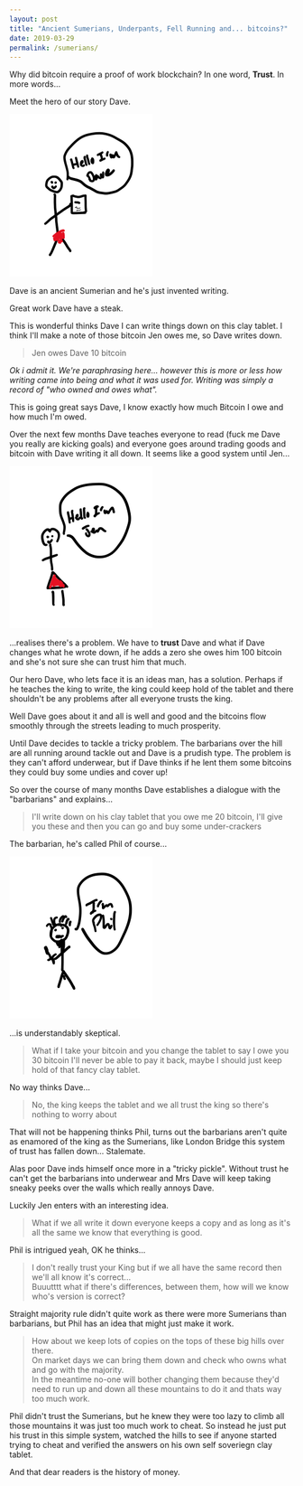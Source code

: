 ```yaml
---
layout: post
title: "Ancient Sumerians, Underpants, Fell Running and... bitcoins?"
date: 2019-03-29
permalink: /sumerians/
---
```


Why did bitcoin require a proof of work blockchain? In one word, **Trust**.  In more words...

Meet the hero of our story Dave. 

![Hello I'm Dave](/assets/images/imdave.png)

Dave is an ancient Sumerian and he's just invented writing. 

Great work Dave have a steak.

This is wonderful thinks Dave I can write things down on this clay tablet.  I think I'll make a note of those bitcoin Jen owes me, so Dave writes down.

> Jen owes Dave 10 bitcoin

*Ok i admit it.  We're paraphrasing here... however this is more or less how writing came into being and what it was used for. Writing was simply a record of "who owned and owes what".*

This is going great says Dave, I know exactly how much Bitcoin I owe and how much I'm owed. 

Over the next few months Dave teaches everyone to read (fuck me Dave you really are kicking goals) and everyone goes around trading goods and bitcoin with Dave writing it all down.  It seems like a good system until Jen...

![Hello I'm Jen](/assets/images/imjen.png)

 ...realises there's a problem.  We have to **trust** Dave and what if Dave changes what he wrote down, if he adds a zero she owes him 100 bitcoin and she's not sure she can trust him that much.

Our hero Dave, who lets face it is an ideas man, has a solution.  Perhaps if he teaches the king to write, the king could keep hold of the tablet and there shouldn't be any problems after all everyone trusts the king.

Well Dave goes about it and all is well and good and the bitcoins flow smoothly through the streets leading to much prosperity.

Until Dave decides to tackle a tricky problem. The barbarians over the hill are all running around tackle out and Dave is a prudish type.  The problem is they can't afford underwear, but if Dave thinks if he lent them some bitcoins they could buy some undies and cover up!

So over the course of many months Dave establishes a dialogue with the "barbarians" and explains...

> I'll write down on his clay tablet that you owe me 20 bitcoin, I'll give you these and then you can go and buy some under-crackers

The barbarian, he's called Phil of course...

![Hi I'm Phil](/assets/images/imphil.png)

...is understandably skeptical.

> What if I take your bitcoin and you change the tablet to say I owe you 30 bitcoin I'll never be able to pay it back, maybe I should just keep hold of that fancy clay tablet.

No way thinks Dave...

> No, the king keeps the tablet and we all trust the king so there's nothing to worry about

That will not be happening thinks Phil, turns out the barbarians aren't quite as enamored of the king as the Sumerians, like London Bridge this system of trust has fallen down... Stalemate.

Alas poor Dave inds himself once more in a "tricky pickle".  Without trust he can't get the barbarians into underwear and Mrs Dave will keep taking sneaky peeks over the walls which really annoys Dave.

Luckily Jen enters with an interesting idea.

> What if we all write it down everyone keeps a copy and as long as it's all the same we know that everything is good.

Phil is intrigued yeah, OK he thinks...

> I don't really trust your King but if we all have the same record then we'll all know it's correct...<br />
> Buuutttt what if there's differences, between them, how will we know who's version is correct?

Straight majority rule didn't quite work as there were more Sumerians than barbarians, but Phil has an idea that might just make it work.

> How about we keep lots of copies on the tops of these big hills over there.<br />On market days we can bring them down and check who owns what and go with the majority.<br />In the meantime no-one will bother changing them because they'd need to run up and down all these mountains to do it and thats way too much work.

Phil didn't trust the Sumerians, but he knew they were too lazy to climb all those mountains it was just too much work to cheat. So instead he just put his trust in this simple system, watched the hills to see if anyone started trying to cheat and verified the answers on his own self soveriegn clay tablet.

And that dear readers is the history of money. 